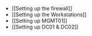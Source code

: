 * [[Setting up the firewall]]
* [[Setting up the Workstations]]
* [[Setting up MGMT01]]
* [[Setting up DC01 & DC02]]